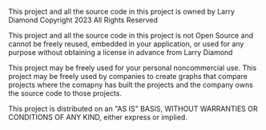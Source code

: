 This project and all the source code in this project is owned by Larry Diamond Copyright 2023 All Rights Reserved

This project and all the source code in this project is not Open Source and cannot be freely reused, embedded in your application, or used for any purpose without obtaining a license in advance from Larry Diamond

This project may be freely used for your personal noncommercial use.   This project may be freely used by companies to create graphs that compare projects where the comapny has built the projects and the company owns the source code to those projects.

This project is distributed on an "AS IS" BASIS, WITHOUT WARRANTIES OR CONDITIONS OF ANY KIND, either express or implied.
